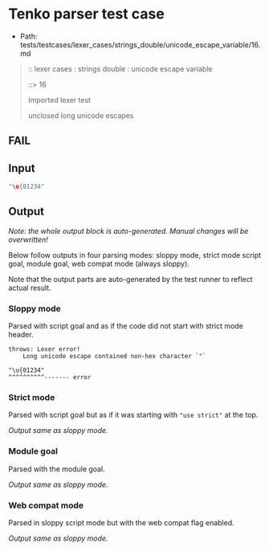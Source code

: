 # Tenko parser test case

- Path: tests/testcases/lexer_cases/strings_double/unicode_escape_variable/16.md

> :: lexer cases : strings double : unicode escape variable
>
> ::> 16
>
> Imported lexer test
>
> unclosed long unicode escapes

## FAIL

## Input

`````js
"\u{01234"
`````

## Output

_Note: the whole output block is auto-generated. Manual changes will be overwritten!_

Below follow outputs in four parsing modes: sloppy mode, strict mode script goal, module goal, web compat mode (always sloppy).

Note that the output parts are auto-generated by the test runner to reflect actual result.

### Sloppy mode

Parsed with script goal and as if the code did not start with strict mode header.

`````
throws: Lexer error!
    Long unicode escape contained non-hex character `"`

"\u{01234"
^^^^^^^^^^------- error
`````

### Strict mode

Parsed with script goal but as if it was starting with `"use strict"` at the top.

_Output same as sloppy mode._

### Module goal

Parsed with the module goal.

_Output same as sloppy mode._

### Web compat mode

Parsed in sloppy script mode but with the web compat flag enabled.

_Output same as sloppy mode._
